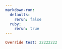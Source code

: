 ```yaml
---
markdown-run:
  defaults:
    rerun: false
  ruby:
    rerun: true
---
```


```ruby
Override test: 22222222
```

